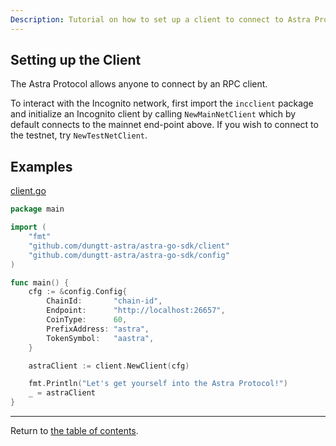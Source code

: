 ```yaml
---
Description: Tutorial on how to set up a client to connect to Astra Protocol with Go.
---
```


## Setting up the Client

The Astra Protocol allows anyone to connect by an RPC client.

To interact with the Incognito network, first import the `incclient` package and initialize an Incognito client by calling `NewMainNetClient` which by default connects to the mainnet end-point above. If you wish to connect to the testnet, try `NewTestNetClient`.


## Examples
[client.go](./../example/client.go)

```go
package main

import (
	"fmt"
	"github.com/dungtt-astra/astra-go-sdk/client"
	"github.com/dungtt-astra/astra-go-sdk/config"
)

func main() {
	cfg := &config.Config{
		ChainId:       "chain-id",
		Endpoint:      "http://localhost:26657",
		CoinType:      60,
		PrefixAddress: "astra",
		TokenSymbol:   "aastra",
	}

	astraClient := client.NewClient(cfg)

	fmt.Println("Let's get yourself into the Astra Protocol!")
	_ = astraClient
}
```
---
Return to [the table of contents](./readme.md).
